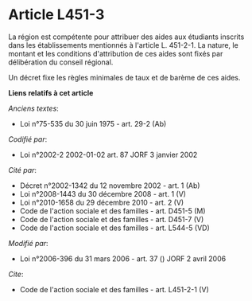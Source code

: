 # Article L451-3

La région est compétente pour attribuer des aides aux étudiants inscrits dans les établissements mentionnés à l'article L.
451-2-1. La nature, le montant et les conditions d'attribution de ces aides sont fixés par délibération du conseil régional. 

Un décret fixe les règles minimales de taux et de barème de ces aides.

**Liens relatifs à cet article**

_Anciens textes_:

  - Loi n°75-535 du 30 juin 1975 - art. 29-2 (Ab)

_Codifié par_:

  - Loi n°2002-2 2002-01-02 art. 87 JORF 3 janvier 2002

_Cité par_:

  - Décret n°2002-1342 du 12 novembre 2002 - art. 1 (Ab)
  - Loi n°2008-1443 du 30 décembre 2008 - art. 1 (V)
  - Loi n°2010-1658 du 29 décembre 2010 - art. 2 (V)
  - Code de l'action sociale et des familles - art. D451-5 (M)
  - Code de l'action sociale et des familles - art. D451-7 (V)
  - Code de l'action sociale et des familles - art. L544-5 (VD)

_Modifié par_:

  - Loi n°2006-396 du 31 mars 2006 - art. 37 () JORF 2 avril 2006

_Cite_:

  - Code de l'action sociale et des familles - art. L451-2-1 (V)
